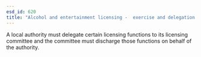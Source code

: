 ```yaml
---
esd_id: 620
title: "Alcohol and entertainment licensing -  exercise and delegation of functions"
---
```


A local authority must delegate certain licensing functions to its licensing committee and the committee must discharge those functions on behalf of the authority.

